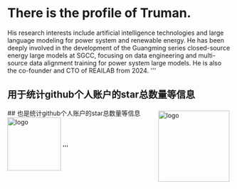 # There is the profile of Truman. 

His research interests include artificial intelligence technologies and large language modeling for power system and renewable energy. He has been deeply involved in the development of the Guangming series closed-source energy large models at SGCC, focusing on data engineering and multi-source data alignment training for power system large models. He is also the co-founder and CTO of REAILAB from 2024.
'''

## 用于统计github个人账户的star总数量等信息
<img src="https://github-readme-stats.vercel.app/api?username=trumanphd&show_icons=true" alt="logo" height="160" align="right" style="margin: 5px; margin-bottom: 20px;" />
## 也是统计github个人账户的star总数量等信息
<img src="https://github-profile-trophy.vercel.app/?username=trumanphd&theme=flat" alt="logo" height="120" align="center" style="margin: auto; margin-bottom: 20px;" />
'''
